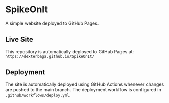 # SpikeOnIt

A simple website deployed to GitHub Pages.

## Live Site

This repository is automatically deployed to GitHub Pages at: `https://dexterbaga.github.io/SpikeOnIt/`

## Deployment

The site is automatically deployed using GitHub Actions whenever changes are pushed to the main branch. The deployment workflow is configured in `.github/workflows/deploy.yml`.